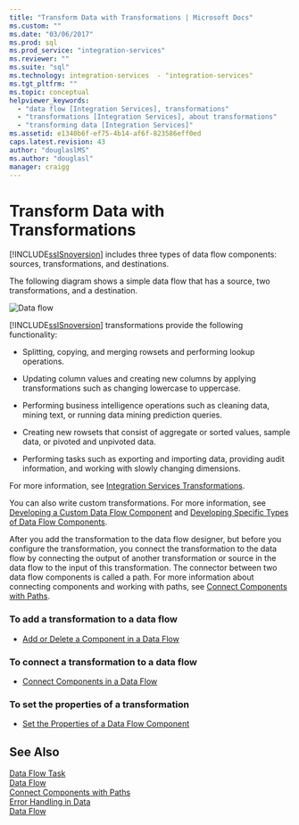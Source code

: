 ```yaml
---
title: "Transform Data with Transformations | Microsoft Docs"
ms.custom: ""
ms.date: "03/06/2017"
ms.prod: sql
ms.prod_service: "integration-services"
ms.reviewer: ""
ms.suite: "sql"
ms.technology: integration-services  - "integration-services"
ms.tgt_pltfrm: ""
ms.topic: conceptual
helpviewer_keywords: 
  - "data flow [Integration Services], transformations"
  - "transformations [Integration Services], about transformations"
  - "transforming data [Integration Services]"
ms.assetid: e1340b6f-ef75-4b14-af6f-823586eff0ed
caps.latest.revision: 43
author: "douglaslMS"
ms.author: "douglasl"
manager: craigg
---
```

# Transform Data with Transformations
  [!INCLUDE[ssISnoversion](../../../includes/ssisnoversion-md.md)] includes three types of data flow components: sources, transformations, and destinations.  
  
 The following diagram shows a simple data flow that has a source, two transformations, and a destination.  
  
 ![Data flow](../../../integration-services/data-flow/media/mw-dts-08.gif "Data flow")  
  
 [!INCLUDE[ssISnoversion](../../../includes/ssisnoversion-md.md)] transformations provide the following functionality:  
  
-   Splitting, copying, and merging rowsets and performing lookup operations.  
  
-   Updating column values and creating new columns by applying transformations such as changing lowercase to uppercase.  
  
-   Performing business intelligence operations such as cleaning data, mining text, or running data mining prediction queries.  
  
-   Creating new rowsets that consist of aggregate or sorted values, sample data, or pivoted and unpivoted data.  
  
-   Performing tasks such as exporting and importing data, providing audit information, and working with slowly changing dimensions.  
  
 For more information, see [Integration Services Transformations](../../../integration-services/data-flow/transformations/integration-services-transformations.md).  
  
 You can also write custom transformations. For more information, see [Developing a Custom Data Flow Component](../../../integration-services/extending-packages-custom-objects/data-flow/developing-a-custom-data-flow-component.md) and [Developing Specific Types of Data Flow Components](../../../integration-services/extending-packages-custom-objects-data-flow-types/developing-specific-types-of-data-flow-components.md).  
  
 After you add the transformation to the data flow designer, but before you configure the transformation, you connect the transformation to the data flow by connecting the output of another transformation or source in the data flow to the input of this transformation. The connector between two data flow components is called a path. For more information about connecting components and working with paths, see [Connect Components with Paths](http://msdn.microsoft.com/library/05633e4c-1370-4b05-802b-f36b07dd71c8).  
  
### To add a transformation to a data flow  
  
-   [Add or Delete a Component in a Data Flow](../../../integration-services/data-flow/add-or-delete-a-component-in-a-data-flow.md)  
  
### To connect a transformation to a data flow  
  
-   [Connect Components in a Data Flow](../../../integration-services/data-flow/connect-components-in-a-data-flow.md)  
  
### To set the properties of a transformation  
  
-   [Set the Properties of a Data Flow Component](../../../integration-services/data-flow/set-the-properties-of-a-data-flow-component.md)  
  
## See Also  
 [Data Flow Task](../../../integration-services/control-flow/data-flow-task.md)   
 [Data Flow](../../../integration-services/data-flow/data-flow.md)   
 [Connect Components with Paths](http://msdn.microsoft.com/library/05633e4c-1370-4b05-802b-f36b07dd71c8)   
 [Error Handling in Data](../../../integration-services/data-flow/error-handling-in-data.md)   
 [Data Flow](../../../integration-services/data-flow/data-flow.md)  
  
  
